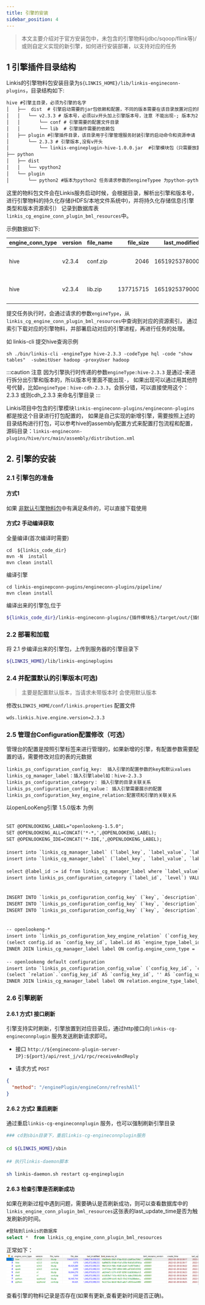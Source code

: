 ```yaml
---
title: 引擎的安装
sidebar_position: 4
---
```


> 本文主要介绍对于官方安装包中，未包含的引擎物料(jdbc/sqoop/flink等)/或则自定义实现的新引擎，如何进行安装部署，以支持对应的任务

## 1 引擎插件目录结构 

Linkis的引擎物料包安装目录为`${LINKIS_HOME}/lib/linkis-engineconn-plugins`，目录结构如下:

```html
hive #引擎主目录，必须为引擎的名字
│   ├──  dist  # 引擎启动需要的jar包依赖和配置，不同的版本需要在该目录放置对应的版本目录
│   │   └── v2.3.3 # 版本号，必须以v开头加上引擎版本号，注意 不能出现-; 版本为2.3.3  任务请求参数的engineType 为hive-2.3.3
│   │       └── conf # 引擎需要的配置文件目录
│   │       └── lib  # 引擎插件需要的依赖包
│   ├── plugin #引擎插件目录，该目录用于引擎管理服务封装引擎的启动命令和资源申请
│       └── 2.3.3 # 引擎版本,没有v开头
│           └── linkis-engineplugin-hive-1.0.0.jar  #引擎模块包（只需要放置单独的引擎包）
├── python
│   ├── dist
│   │   └── vpython2
│   └── plugin
│       └── python2 #版本为python2 任务请求参数的engineTypee 为python-python2

```

这里的物料包文件会在Linkis服务启动时候，会根据目录，解析出引擎和版本号，进行引擎物料的持久化存储(HDFS/本地文件系统中)，并将持久化存储信息(引擎类型和版本资源索引）
记录到数据库表`linkis_cg_engine_conn_plugin_bml_resources`中。

示例数据如下:

| engine_conn_type | version | file_name | file_size | last_modified | bml_resource_id | bml_resource_version | create_time | last_update_time | 
| --- | --- | --- | ---: | ---: | --- | --- | --- | --- | 
| hive | v2.3.4 | conf.zip | 2046 | 1651925378000 | 4f0353ac-5703-4b4d-942d-dbaead38b506 | v000001 | 2022-05-07 20:17:45 | 2022-05-07 20:17:45 | 
| hive | v2.3.4 | lib.zip | 137715715 | 1651925379000 | 762595b5-a6d3-4311-8133-4f8d4e0c3aa0 | v000001 | 2022-05-07 20:17:52 | 2022-05-07 20:17:52 | 

提交任务执行时，会通过请求的参数`engineType`，从`linkis_cg_engine_conn_plugin_bml_resources`中查询到对应的资源索引，
通过索引下载对应的引擎物料，并部署启动对应的引擎进程，再进行任务的处理。 

如 linkis-cli 提交hive查询示例 
```shell
sh ./bin/linkis-cli -engineType hive-2.3.3 -codeType hql -code "show tables"  -submitUser hadoop -proxyUser hadoop
``` 

:::caution 注意
因为引擎执行时传递的参数`engineType:hive-2.3.3` 是通过-来进行拆分出引擎和版本的，所以版本号里面不能出现`-`，
如果出现可以通过用其他符号代替，比如`engineType：hive-cdh-2.3.3`，会拆分错，可以直接使用这个：2.3.3 或则cdh_2.3.3 来命名引擎目录
:::


Linkis项目中包含的引擎模块`linkis-engineconn-plugins/engineconn-plugins`都是按这个目录进行打包配置的，
如果是自己实现的新增引擎，需要按照上述的目录结构进行打包，可以参考hive的assembly配置方式来配置打包流程和配置，
源码目录：`linkis-engineconn-plugins/hive/src/main/assembly/distribution.xml`

## 2. 引擎的安装

### 2.1 引擎包的准备

#### 方式1  
如果  [非默认引擎物料包](https://linkis.apache.org/zh-CN/blog/2022/04/15/how-to-download-engineconn-plugin)中有满足条件的，可以直接下载使用 

#### 方式2 手动编译获取 

全量编译(首次编译时需要) 
```shell script
cd  ${linkis_code_dir} 
mvn -N  install 
mvn clean install  
```

编译引擎 
```shell script
cd linkis-enginepconn-pugins/engineconn-plugins/pipeline/
mvn clean install
```

编译出来的引擎包,位于
```bash
${linkis_code_dir}/linkis-engineconn-plugins/{插件模块名}/target/out/{插件模块名}
```

### 2.2 部署和加载

将 2.1 步编译出来的引擎包，上传到服务器的引擎目录下
```bash 
${LINKIS_HOME}/lib/linkis-engineplugins
```

### 2.4 并配置默认的引擎版本(可选)

> 主要是配置默认版本，当请求未带版本时 会使用默认版本 

修改`$LINKIS_HOME/conf/linkis.properties` 配置文件  
```html
wds.linkis.hive.engine.version=2.3.3
```

### 2.5 管理台Configuration配置修改（可选）
管理台的配置是按照引擎标签来进行管理的，如果新增的引擎，有配置参数需要配置的话，需要修改对应的表的元数据  

```
linkis_ps_configuration_config_key:  插入引擎的配置参数的key和默认values
linkis_cg_manager_label：插入引擎label如：hive-2.3.3
linkis_ps_configuration_category： 插入引擎的目录关联关系
linkis_ps_configuration_config_value： 插入引擎需要展示的配置
linkis_ps_configuration_key_engine_relation:配置项和引擎的关联关系
```
以openLooKeng引擎 1.5.0版本 为例 
```html

SET @OPENLOOKENG_LABEL="openlookeng-1.5.0";
SET @OPENLOOKENG_ALL=CONCAT('*-*,',@OPENLOOKENG_LABEL);
SET @OPENLOOKENG_IDE=CONCAT('*-IDE,',@OPENLOOKENG_LABEL);

insert into `linkis_cg_manager_label` (`label_key`, `label_value`, `label_feature`, `label_value_size`, `update_time`, `create_time`) VALUES ('combined_userCreator_engineType',@OPENLOOKENG_ALL, 'OPTIONAL', 2, now(), now());
insert into `linkis_cg_manager_label` (`label_key`, `label_value`, `label_feature`, `label_value_size`, `update_time`, `create_time`) VALUES ('combined_userCreator_engineType',@OPENLOOKENG_IDE, 'OPTIONAL', 2, now(), now());

select @label_id := id from linkis_cg_manager_label where `label_value` = @OPENLOOKENG_IDE;
insert into linkis_ps_configuration_category (`label_id`, `level`) VALUES (@label_id, 2);


INSERT INTO `linkis_ps_configuration_config_key` (`key`, `description`, `name`, `default_value`, `validate_type`, `validate_range`, `engine_conn_type`, `is_hidden`, `is_advanced`, `level`, `treeName`) VALUES ('linkis.openlookeng.url', '例如:http://127.0.0.1:8080', '连接地址', 'http://127.0.0.1:8080', 'Regex', '^\\s*http://([^:]+)(:\\d+)(/[^\\?]+)?(\\?\\S*)?$', 'openlookeng', 0, 0, 1, '数据源配置');
INSERT INTO `linkis_ps_configuration_config_key` (`key`, `description`, `name`, `default_value`, `validate_type`, `validate_range`, `engine_conn_type`, `is_hidden`, `is_advanced`, `level`, `treeName`) VALUES ('linkis.openlookeng.catalog', 'catalog', 'catalog', 'system', 'None', '', 'openlookeng', 0, 0, 1, '数据源配置');
INSERT INTO `linkis_ps_configuration_config_key` (`key`, `description`, `name`, `default_value`, `validate_type`, `validate_range`, `engine_conn_type`, `is_hidden`, `is_advanced`, `level`, `treeName`) VALUES ('linkis.openlookeng.source', 'source', 'source', 'global', 'None', '', 'openlookeng', 0, 0, 1, '数据源配置');


-- openlookeng-*
insert into `linkis_ps_configuration_key_engine_relation` (`config_key_id`, `engine_type_label_id`)
(select config.id as `config_key_id`, label.id AS `engine_type_label_id` FROM linkis_ps_configuration_config_key config
INNER JOIN linkis_cg_manager_label label ON config.engine_conn_type = 'openlookeng' and label_value = @OPENLOOKENG_ALL);

-- openlookeng default configuration
insert into `linkis_ps_configuration_config_value` (`config_key_id`, `config_value`, `config_label_id`)
(select `relation`.`config_key_id` AS `config_key_id`, '' AS `config_value`, `relation`.`engine_type_label_id` AS `config_label_id` FROM linkis_ps_configuration_key_engine_relation relation
INNER JOIN linkis_cg_manager_label label ON relation.engine_type_label_id = label.id AND label.label_value = @OPENLOOKENG_ALL);

```

### 2.6 引擎刷新

#### 2.6.1 方式1 接口刷新 
引擎支持实时刷新，引擎放置到对应目录后，通过http接口向`linkis-cg-engineconnplugin` 服务发送刷新请求即可。

- 接口 `http://${engineconn-plugin-server-IP}:${port}/api/rest_j/v1/rpc/receiveAndReply`

- 请求方式 `POST`

```json
{
  "method": "/enginePlugin/engineConn/refreshAll"
}
```

#### 2.6.2 方式2 重启刷新

通过重启`linkis-cg-engineconnplugin` 服务，也可以强制刷新引擎目录

```bash
### cd到sbin目录下，重启linkis-cg-engineconnplugin服务

cd ${LINKIS_HOME}/sbin

## 执行linkis-daemon脚本

sh linkis-daemon.sh restart cg-engineplugin

```

#### 2.6.3  检查引擎是否刷新成功 

如果在刷新过程中遇到问题，需要确认是否刷新成功，则可以查看数据库中的`linkis_engine_conn_plugin_bml_resources`这张表的last_update_time是否为触发刷新的时间。
```sql
#登陆到linkis的数据库 
select *  from linkis_cg_engine_conn_plugin_bml_resources
```

正常如下： 
![bml](images/bml.png)

查看引擎的物料记录是否存在(如果有更新,查看更新时间是否正确)。
